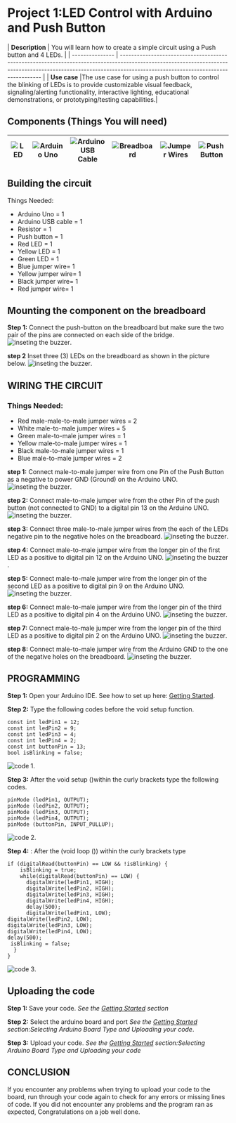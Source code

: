 # Project 1:LED Control with Arduino and Push Button

| **Description** | You will learn how to create a simple circuit using a Push button and 4 LEDs.
|
| --------------- | -------------------------------------------------------------------------------------------------------------------------------------------------------------------------------------------------------------- |
| **Use case** |The use case for using a push button to control the blinking of LEDs is to provide customizable visual feedback, signaling/alerting functionality, interactive lighting, educational demonstrations, or prototyping/testing capabilities.|

## Components (Things You will need)

| ![LED ](../../assets/components/LED.png) | ![Arduino Uno](../../assets/components/arduino.png) | ![Arduino USB Cable](../../assets/components/USB_Cable.png) | ![Breadboard](../../assets/components/breadboard.png) | ![Jumper Wires](../../assets/components/jump_wire.png) | ![Push Button](../../assets/components/Push_Button.png) |
| ---------------------------------------- | --------------------------------------------------- | ----------------------------------------------------------- | ----------------------------------------------------- | ------------------------------------------------------ | ------------------------------------------------------- |

## Building the circuit

Things Needed:

- Arduino Uno = 1
- Arduino USB cable = 1
- Resistor = 1
- Push button = 1
- Red LED = 1
- Yellow LED = 1
- Green LED = 1
- Blue jumper wire= 1
- Yellow jumper wire= 1
- Black jumper wire= 1
- Red jumper wire= 1

## Mounting the component on the breadboard

**Step 1:** Connect the push-button on the breadboard but make sure the two pair of the pins are connected on each side of the bridge.
![inseting the buzzer](../../assets/2.0/2.1.Push%20Button%20+%20LED/4.LED/2,img%201.png).

**step 2** Inset three (3) LEDs on the breadboard as shown in the picture below.
![inseting the buzzer](../../assets/2.0/2.1.Push%20Button%20+%20LED/4.LED/2.img%202.png).

## WIRING THE CIRCUIT

### Things Needed:

- Red male-male-to-male jumper wires = 2
- White male-to-male jumper wires = 5
- Green male-to-male jumper wires = 1
- Yellow male-to-male jumper wires = 1
- Black male-to-male jumper wires = 1
- Blue male-to-male jumper wires = 2

**step 1:** Connect male-to-male jumper wire from one Pin of the Push Button as a negative to power GND (Ground) on the Arduino UNO.
![inseting the buzzer](../../assets/2.0/2.1.Push%20Button%20+%20LED/4.LED/2.wire%201.png).

**step 2:** Connect male-to-male jumper wire from the other Pin of the push button (not connected to GND) to a digital pin 13 on the Arduino UNO.
![inseting the buzzer](../../assets/2.0/2.1.Push%20Button%20+%20LED/4.LED/2.wire%202.png).

**step 3:** Connect three male-to-male jumper wires from the each of the LEDs negative pin to the negative holes on the breadboard.
![inseting the buzzer](../../assets/2.0/2.1.Push%20Button%20+%20LED/4.LED/2.wire%203.png).

**step 4:** Connect male-to-male jumper wire from the longer pin of the first LED as a positive to digital pin 12 on the Arduino UNO.
![inseting the buzzer](../../assets/2.0/2.1.Push%20Button%20+%20LED/4.LED/2.wire%204.png).

**step 5:** Connect male-to-male jumper wire from the longer pin of the second LED as a positive to digital pin 9 on the Arduino UNO.
![inseting the buzzer](../../assets/2.0/2.1.Push%20Button%20+%20LED/4.LED/2.wire%205.png).

**step 6:** Connect male-to-male jumper wire from the longer pin of the third LED as a positive to digital pin 4 on the Arduino UNO.
![inseting the buzzer](../../assets/2.0/2.1.Push%20Button%20+%20LED/4.LED/2.wire%206.png).

**step 7:** Connect male-to-male jumper wire from the longer pin of the third LED as a positive to digital pin 2 on the Arduino UNO.
![inseting the buzzer](../../assets/2.0/2.1.Push%20Button%20+%20LED/4.LED/2.wire%207.png).

**step 8:** Connect male-to-male jumper wire from the Arduino GND to the one of the negative holes on the breadboard.
![inseting the buzzer](../../assets/2.0/2.1.Push%20Button%20+%20LED/4.LED/2.wire%208.png).

## PROGRAMMING

**Step 1:** Open your Arduino IDE. See how to set up here: [Getting Started](../../../../README.md#getting-started).

**Step 2:** Type the following codes before the void setup function.

```
const int ledPin1 = 12;
const int ledPin2 = 9;
const int ledPin3 = 4;
const int ledPin4 = 2;
const int buttonPin = 13;
bool isBlinking = false;

```

![code 1](../../assets/2.0/2.1.Push%20Button%20+%20LED/4.LED/2.code%201.png).

**Step 3:** After the void setup ()within the curly brackets type the following codes.

```
pinMode (ledPin1, OUTPUT);
pinMode (ledPin2, OUTPUT);
pinMode (ledPin3, OUTPUT);
pinMode (ledPin4, OUTPUT);
pinMode (buttonPin, INPUT_PULLUP);

```

![code 2](../../assets/2.0/2.1.Push%20Button%20+%20LED/4.LED/2.code%202.png).

**Step 4:** : After the (void loop ()) within the curly brackets type

```
if (digitalRead(buttonPin) == LOW && !isBlinking) {
    isBlinking = true;
    while(digitalRead(buttonPin) == LOW) {
      digitalWrite(ledPin1, HIGH);
      digitalWrite(ledPin2, HIGH);
      digitalWrite(ledPin3, HIGH);
      digitalWrite(ledPin4, HIGH);
      delay(500);
      digitalWrite(ledPin1, LOW);
digitalWrite(ledPin2, LOW);
digitalWrite(ledPin3, LOW);
digitalWrite(ledPin4, LOW);
delay(500);
 isBlinking = false;
  }
}

```

![code 3](../../assets/2.0/2.1.Push%20Button%20+%20LED/4.LED/2.code%203.png).

## Uploading the code

**Step 1:** Save your code. _See the [Getting Started](../../../../README.md#getting-started) section_

**Step 2:** Select the arduino board and port _See the [Getting Started](../../../../README.md#getting-started) section:Selecting Arduino Board Type and Uploading your code_.

**Step 3:** Upload your code. _See the [Getting Started](../../../../README.md#getting-started) section:Selecting Arduino Board Type and Uploading your code_

## CONCLUSION

If you encounter any problems when trying to upload your code to the board, run through your code again to check for any errors or missing lines of code. If you did not encounter any problems and the program ran as expected, Congratulations on a job well done.
